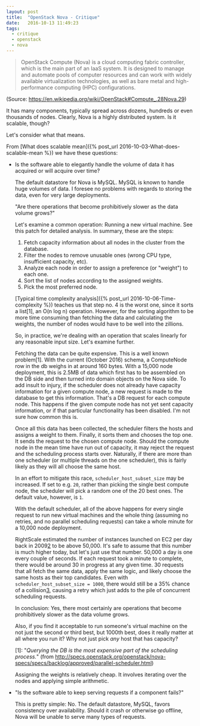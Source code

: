 ```yaml
---
layout: post
title:  "OpenStack Nova - Critique"
date:   2016-10-13 11:49:23
tags:
  - critique
  - openstack
  - nova
---
```

> OpenStack Compute (Nova) is a cloud computing fabric controller, which is the
> main part of an IaaS system. It is designed to manage and automate pools of
> computer resources and can work with widely available virtualization
> technologies, as well as bare metal and high-performance computing (HPC)
> configurations.

(Source: <https://en.wikipedia.org/wiki/OpenStack#Compute_.28Nova.29>)

It has many components, typically spread across dozens, hundreds or even thousands of nodes. Clearly, Nova is a highly distributed system. Is it scalable, though?

Let's consider what that means.

From [What does scalable mean]({% post_url 2016-10-03-What-does-scalable-mean %}) we have these questions:

* Is the software able to elegantly handle the volume of data it has acquired or will acquire over time?

  The default datastore for Nova is MySQL. MySQL is known to handle huge volumes of data. I foresee no problems with regards to storing the data, even for very large deployments.

  "Are there operations that become prohibitively slower as the data volume grows?"

  Let's examine a common operation: Running a new virtual machine. See this patch for detailed analysis. In summary, these are the steps:
  1. Fetch capacity information about all nodes in the cluster from the database.
  2. Filter the nodes to remove unusable ones (wrong CPU type, insufficient capacity, etc).
  3. Analyze each node in order to assign a preference (or "weight") to each one.
  4. Sort the list of nodes according to the assigned weights.
  5. Pick the most preferred node.

  [Typical time complexity analysis]({% post_url 2016-10-06-Time-complexity %}) teaches us that step no. 4 is the worst one, since it sorts a list[1], an O(n log n) operation. However, for the sorting algorithm to be more time consuming than fetching the data and calculating the weights, the number of nodes would have to be well into the zillions.

  So, in practice, we're dealing with an operation that scales linearly for any reasonable input size. Let's examine further.

  Fetching the data can be quite expensive. This is a well known problem[1]. With the current (October 2016) schema, a ComputeNode row in the db weighs in at around 160 bytes. With a 15,000 node deployment, this is 2.5MB of data which first has to be assembled on the DB side and then turned into domain objects on the Nova side. To add insult to injury, if the scheduler does not already have capacity information for a given compute node, a new request is made to the database to get this information. That's a DB request for each compute node. This happens if the given compute node has not yet sent capacity information, or if that particular functionality has been disabled. I'm not sure how common this is.

  Once all this data has been collected, the scheduler filters the hosts and assigns a weight to them. Finally, it sorts them and chooses the top one. It sends the request to the chosen compute node. Should the compute node in the mean time have run out of capacity, it may reject the request and the scheduling process starts over. Naturally, if there are more than one scheduler (or multiple threads on the one scheduler), this is fairly likely as they will all choose the same host.

  In an effort to mitigate this race, `scheduler_host_subset_size` may be increased. If set to e.g. `20`, rather than picking the single best compute node, the scheduler will pick a random one of the 20 best ones. The default value, however, is `1`.

  With the default scheduler, all of the above happens for every single request to run new virtual machines and the whole thing (assuming no retries, and no parallel scheduling requests) can take a whole minute for a 10,000 node deployment.

  RightScale estimated the number of instances launched on EC2 per day back in 2009[2] to be above 50,000. It's safe to assume that this number is much higher today, but let's just use that number. 50,000 a day is one every couple of seconds. If each request took a minute to complete, there would be around 30 in progress at any given time. 30 requests that all fetch the same data, apply the same logic, and likely choose the same hosts as their top candidates. Even with `scheduler_host_subset_size = 1000`, there would still be a 35% chance of a collision[3], causing a retry which just adds to the pile of concurrent scheduling requests.

  In conclusion: Yes, there most certainly are operations that become prohibitively slower as the data volume grows.

  Also, if you find it acceptable to run someone's virtual machine on the not just the second or third best, but 1000th best, does it really matter at all where you run it? Why not just pick *any* host that has capacity?

  [1]: "*Querying the DB is the most expensive part of the scheduling process.*" (from <http://specs.openstack.org/openstack/nova-specs/specs/backlog/approved/parallel-scheduler.html>)

  [2]: http://www.rightscale.com/blog/cloud-industry-insights/amazon-usage-estimates

  [3]: https://en.wikipedia.org/wiki/Birthday_problem

  Assigning the weights is relatively cheap. It involves iterating over the nodes and applying simple arithmetic.

* "Is the software able to keep serving requests if a component fails?"

  This is pretty simple: No. The default datastore, MySQL, favors consistency over availability. Should it crash or otherwise go offline, Nova will be unable to serve many types of requests.
